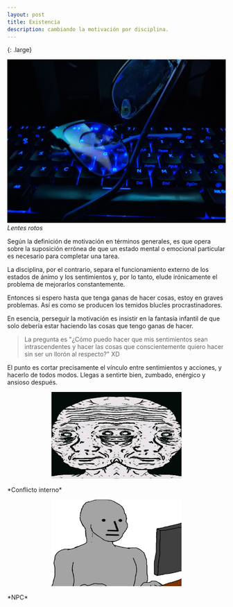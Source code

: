 ```yaml
---
layout: post
title: Existencia
description: cambiando la motivación por disciplina. 
---
```

{: .large}
 
 ![](/assets/images/lentes2.jpg)
 *Lentes rotos*

 Según la definición de motivación en términos generales, es que opera sobre la suposición errónea de que un estado mental o emocional particular es necesario para completar una tarea. 

 La disciplina, por el contrario, separa el funcionamiento externo de los estados de ánimo y los sentimientos y, por lo tanto, elude irónicamente el problema de mejorarlos constantemente. 

Entonces si espero hasta que tenga ganas de hacer cosas, estoy en graves problemas. Así es como se producen los temidos blucles procrastinadores. 

 En esencia, perseguir la motivación es insistir en la fantasía infantil de que solo debería estar haciendo las cosas que tengo ganas de hacer. 

 > La pregunta es "¿Cómo puedo hacer que mis sentimientos sean intrascendentes y hacer las cosas que conscientemente quiero hacer sin ser un llorón al respecto?" XD

 El punto es cortar precisamente el vínculo entre sentimientos y acciones, y hacerlo de todos modos. Llegas a sentirte bien, zumbado, enérgico y ansioso después. 

<p align="center">
     <img src="/assets/images/meme.png" width="300" height="200">
</p>
 *Conflicto interno*

 <p align="center">
         <img src="/assets/images/meme1.png" width="300" height="200">
 </p>
 *NPC*
